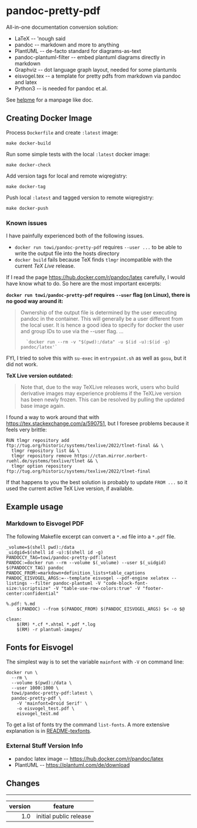 # pandoc-pretty-pdf

All-in-one documentation conversion solution:
 - LaTeX -- 'nough said
 - pandoc -- markdown and more to anything
 - PlantUML -- de-facto standard for diagrams-as-text
 - pandoc-plantuml-filter -- embed plantuml diagrams directly in markdown
 - Graphviz -- dot language graph layout, needed for some plantumls
 - eisvogel.tex -- a template for pretty pdfs from markdown via pandoc and latex
 - Python3 -- is needed for pandoc et.al.

See [helpme](app/helpme.md) for a manpage like doc.


## Creating Docker Image

Process `Dockerfile` and create `:latest` image:

    make docker-build

Run some simple tests with the local `:latest` docker image:

    make docker-check

Add version tags for local and remote wiqregistry:

    make docker-tag

Push local `:latest` and tagged version to remote wiqregistry:

    make docker-push


### Known issues

I have painfully experienced both of the following issues.

 * `docker run towi/pandoc-pretty-pdf` requires `--user ...` to be able to write the output file into the hosts directory
 * `docker build` fails because TeX finds `tlmgr` incompatible with the current *TeX Live* release.

If I read the page https://hub.docker.com/r/pandoc/latex carefully, I would have know what to do.
So here are the most important excerpts:

**`docker run towi/pandoc-pretty-pdf` requires `--user` flag (on Linux), there is no good way around it:**

> Ownership of the output file is determined by the user executing pandoc in the container. This will generally
> be a user different from the local user. It is hence a good idea to specify for docker the
> user and group IDs to use via the --user flag.
> ...
> 
>       `docker run --rm -v "$(pwd):/data" -u $(id -u):$(id -g) pandoc/latex'`

FYI, I tried to solve this with `su-exec` in `entrypoint.sh` as well as `gosu`, but it did not work.


**TeX Live version outdated:**

> Note that, due to the way TeXLive releases work, users who build derivative images may experience problems 
> if the TeXLive version has been newly frozen. This can be resolved by pulling the updated base image again.

I found a way to work around that with https://tex.stackexchange.com/a/590751, 
but I foresee problems because it feels very brittle:

    RUN tlmgr repository add ftp://tug.org/historic/systems/texlive/2022/tlnet-final && \
      tlmgr repository list && \
      tlmgr repository remove https://ctan.mirror.norbert-ruehl.de/systems/texlive/tlnet && \
      tlmgr option repository ftp://tug.org/historic/systems/texlive/2022/tlnet-final

If that happens to you the best solution is probably to update `FROM ...`
so it used the current active TeX Live version, if available.




## Example usage

### Markdown to Eisvogel PDF

The following Makefile excerpt can convert
a `*.md` file into a `*.pdf` file.

    _volume=$(shell pwd):/data
    _uidgid=$(shell id -u):$(shell id -g)
    PANDOCCY_TAG=towi/pandoc-pretty-pdf:latest
    PANDOC:=docker run --rm --volume $(_volume) --user $(_uidgid) $(PANDOCCY_TAG) pandoc
    PANDOC_FROM:=markdown+definition_lists+table_captions
    PANDOC_EISVOGEL_ARGS:=--template eisvogel --pdf-engine xelatex --listings --filter pandoc-plantuml -V "code-block-font-size:\scriptsize" -V "table-use-row-colors:true" -V "footer-center:confidential"
    
    %.pdf: %.md
        $(PANDOC) --from $(PANDOC_FROM) $(PANDOC_EISVOGEL_ARGS) $< -o $@
     
    clean:
        $(RM) *.cf *.xhtml *.pdf *.log
        $(RM) -r plantuml-images/

## Fonts for Eisvogel

The simplest way is to set the variable `mainfont` with `-V` on command line:

    docker run \
      --rm \
      --volume $(pwd):/data \
      --user 1000:1000 \
      towi/pandoc-pretty-pdf:latest \
      pandoc-pretty-pdf \
        -V 'mainfont=Droid Serif' \
        -o eisvogel_test.pdf \
        eisvogel_test.md

To get a list of fonts try the command `list-fonts`.
A more extensive explanation is in [README-texfonts](README-texfonts.md).


### External Stuff Version Info

 * pandoc latex image -- https://hub.docker.com/r/pandoc/latex
 * PlantUML -- https://plantuml.com/de/download



## Changes

---------

| version | feature                |
|--------:|------------------------|
|     1.0 | initial public release | 
